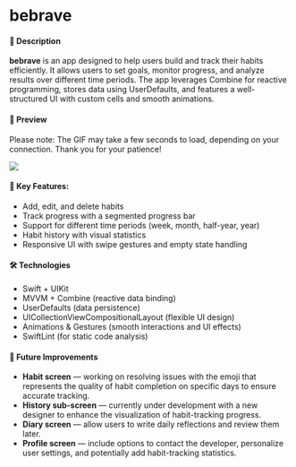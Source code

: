 # bebrave

#### 📝 **Description**

**bebrave** is an app designed to help users build and track their habits efficiently. It allows users to set goals, monitor progress, and analyze results over different time periods. The app leverages Combine for reactive programming, stores data using UserDefaults, and features a well-structured UI with custom cells and smooth animations.

#### 🎥 Preview
Please note: The GIF may take a few seconds to load, depending on your connection. Thank you for your patience!

![](https://github.com/siyatut/bebrave/blob/main/Simulator%20Screen%20Recording%20-%20iPhone%2012%20mini%20-%202025-03-22%20at%2009.00.00.gif)

#### 🚀 **Key Features:**

* Add, edit, and delete habits
* Track progress with a segmented progress bar
* Support for different time periods (week, month, half-year, year)
* Habit history with visual statistics
* Responsive UI with swipe gestures and empty state handling

#### 🛠 **Technologies**

* Swift + UIKit
* MVVM + Combine (reactive data binding)
* UserDefaults (data persistence)
* UICollectionViewCompositionalLayout (flexible UI design)
* Animations & Gestures (smooth interactions and UI effects)
* SwiftLint (for static code analysis)  

#### 🔮 **Future Improvements**

* **Habit screen** — working on resolving issues with the emoji that represents the quality of habit completion on specific days to ensure accurate tracking.
* **History sub-screen** — currently under development with a new designer to enhance the visualization of habit-tracking progress.
* **Diary screen** — allow users to write daily reflections and review them later.
* **Profile screen** — include options to contact the developer, personalize user settings, and potentially add habit-tracking statistics.
